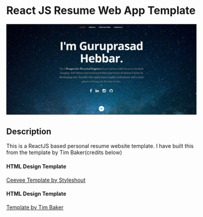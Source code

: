 # React JS Resume Web App Template      
![ReactJS Resume Website Template](resume-screenshot.jpg?raw=true "ReactJS Resume Website Template")

## Description
This is a ReactJS based personal resume website template. I have built this from the template by Tim Baker(credits below)

#### HTML Design Template
<a href="https://www.styleshout.com/free-templates/ceevee/">Ceevee Template by Styleshout</a>


#### HTML Design Template
<a href="https://github.com/tbakerx/react-resume-template">Template by Tim Baker</a>

